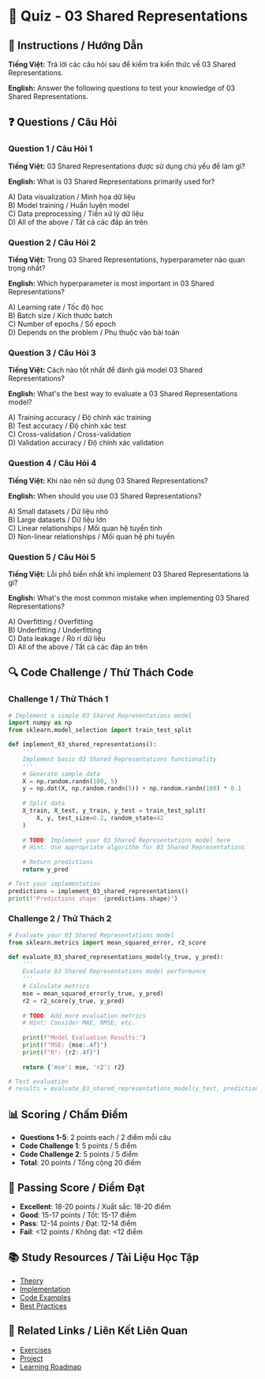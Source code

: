 # 🧠 Quiz - 03 Shared Representations

## 📝 Instructions / Hướng Dẫn

**Tiếng Việt:** Trả lời các câu hỏi sau để kiểm tra kiến thức về 03 Shared Representations.

**English:** Answer the following questions to test your knowledge of 03 Shared Representations.

## ❓ Questions / Câu Hỏi

### Question 1 / Câu Hỏi 1
**Tiếng Việt:** 03 Shared Representations được sử dụng chủ yếu để làm gì?

**English:** What is 03 Shared Representations primarily used for?

A) Data visualization / Minh họa dữ liệu  
B) Model training / Huấn luyện model  
C) Data preprocessing / Tiền xử lý dữ liệu  
D) All of the above / Tất cả các đáp án trên

### Question 2 / Câu Hỏi 2
**Tiếng Việt:** Trong 03 Shared Representations, hyperparameter nào quan trọng nhất?

**English:** Which hyperparameter is most important in 03 Shared Representations?

A) Learning rate / Tốc độ học  
B) Batch size / Kích thước batch  
C) Number of epochs / Số epoch  
D) Depends on the problem / Phụ thuộc vào bài toán

### Question 3 / Câu Hỏi 3
**Tiếng Việt:** Cách nào tốt nhất để đánh giá model 03 Shared Representations?

**English:** What's the best way to evaluate a 03 Shared Representations model?

A) Training accuracy / Độ chính xác training  
B) Test accuracy / Độ chính xác test  
C) Cross-validation / Cross-validation  
D) Validation accuracy / Độ chính xác validation

### Question 4 / Câu Hỏi 4
**Tiếng Việt:** Khi nào nên sử dụng 03 Shared Representations?

**English:** When should you use 03 Shared Representations?

A) Small datasets / Dữ liệu nhỏ  
B) Large datasets / Dữ liệu lớn  
C) Linear relationships / Mối quan hệ tuyến tính  
D) Non-linear relationships / Mối quan hệ phi tuyến

### Question 5 / Câu Hỏi 5
**Tiếng Việt:** Lỗi phổ biến nhất khi implement 03 Shared Representations là gì?

**English:** What's the most common mistake when implementing 03 Shared Representations?

A) Overfitting / Overfitting  
B) Underfitting / Underfitting  
C) Data leakage / Rò rỉ dữ liệu  
D) All of the above / Tất cả các đáp án trên

## 🔍 Code Challenge / Thử Thách Code

### Challenge 1 / Thử Thách 1
```python
# Implement a simple 03 Shared Representations model
import numpy as np
from sklearn.model_selection import train_test_split

def implement_03_shared_representations():
    '''
    Implement basic 03 Shared Representations functionality
    '''
    # Generate sample data
    X = np.random.randn(100, 5)
    y = np.dot(X, np.random.randn(5)) + np.random.randn(100) * 0.1
    
    # Split data
    X_train, X_test, y_train, y_test = train_test_split(
        X, y, test_size=0.2, random_state=42
    )
    
    # TODO: Implement your 03 Shared Representations model here
    # Hint: Use appropriate algorithm for 03 Shared Representations
    
    # Return predictions
    return y_pred

# Test your implementation
predictions = implement_03_shared_representations()
print(f"Predictions shape: {predictions.shape}")
```

### Challenge 2 / Thử Thách 2
```python
# Evaluate your 03 Shared Representations model
from sklearn.metrics import mean_squared_error, r2_score

def evaluate_03_shared_representations_model(y_true, y_pred):
    '''
    Evaluate 03 Shared Representations model performance
    '''
    # Calculate metrics
    mse = mean_squared_error(y_true, y_pred)
    r2 = r2_score(y_true, y_pred)
    
    # TODO: Add more evaluation metrics
    # Hint: Consider MAE, RMSE, etc.
    
    print(f"Model Evaluation Results:")
    print(f"MSE: {mse:.4f}")
    print(f"R²: {r2:.4f}")
    
    return {'mse': mse, 'r2': r2}

# Test evaluation
# results = evaluate_03_shared_representations_model(y_test, predictions)
```

## 📊 Scoring / Chấm Điểm

- **Questions 1-5**: 2 points each / 2 điểm mỗi câu
- **Code Challenge 1**: 5 points / 5 điểm
- **Code Challenge 2**: 5 points / 5 điểm
- **Total**: 20 points / Tổng cộng 20 điểm

## 🎯 Passing Score / Điểm Đạt

- **Excellent**: 18-20 points / Xuất sắc: 18-20 điểm
- **Good**: 15-17 points / Tốt: 15-17 điểm  
- **Pass**: 12-14 points / Đạt: 12-14 điểm
- **Fail**: <12 points / Không đạt: <12 điểm

## 📚 Study Resources / Tài Liệu Học Tập

- [Theory](./THEORY_03_shared_representations.md)
- [Implementation](./IMPLEMENTATION_03_shared_representations.md)
- [Code Examples](./CODE_EXAMPLES_03_shared_representations.md)
- [Best Practices](./BEST_PRACTICES_03_shared_representations.md)

## 🔗 Related Links / Liên Kết Liên Quan

- [Exercises](./EXERCISES_03_shared_representations.md)
- [Project](./PROJECT_03_shared_representations.md)
- [Learning Roadmap](./LEARNING_ROADMAP_03_shared_representations.md)
